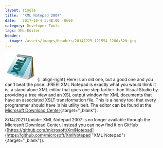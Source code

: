 ```yaml
---
layout: single
title:  "XML Notepad 2007"
date:   2017-10-4 3:48:00 -0600
category: Developer-Tools
tags: XML-Editor
header:
  image: /assets/images/headers/20141225_121554-1280x320.jpg
---
```


![Image](/assets/images/posts/XML-Notepad-2007-Icon.png "XML Notepad 2007 Icon"){: .align-right} Here is an old one, but a good one and you can't beat the price...FREE!  XML Notepad is exactly what you would think it is, a stand alone XML editor that goes one step farther than Visual Studio by providing a tree view and an XSL output window for XML documents that have an associated XSLT transformation file.  This is a handy tool that every programmer should have in his utility belt.  The editor can be found at the [Microsoft Download Center](https://www.microsoft.com/en-us/download/details.aspx?id=7973 "XML Notepad 2007"){:target="_blank"}.

8/14/2021 Update: XML Notepad 2007 is no longer available through the Microsoft Download Center.  Instead you can now find it on GitHub ([https://github.com/microsoft/XmlNotepad](https://github.com/microsoft/XmlNotepad "XML Notepad"){:target="_blank"}).